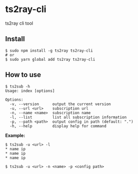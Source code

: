 # ts2ray-cli
ts2ray cli tool

## Install

```shell
$ sudo npm install -g ts2ray ts2ray-cli
# or
$ sudo yarn global add ts2ray ts2ray-cli
```

## How to use

```shell
$ ts2sub -h
Usage: index [options]

Options:
  -v, --version      output the current version
  -u, --url <url>    subscription url
  -n, --name <name>  subscription name
  -l, --list         list all subscription information
  -p, --path <path>  output config in path (default: ".")
  -h, --help         display help for command
```

**Example:**

```shell
$ ts2sub -u <url> -l
* name ip
* name ip
* name ip
```

```shell
$ ts2sub -u <url> -n <name> -p <config path>
```

